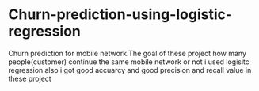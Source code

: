 # Churn-prediction-using-logistic-regression
Churn prediction for mobile network.The goal of these project how many people(customer) continue the same mobile network or not i used logisitc regression also i got good accuarcy and good precision and recall value in these project

